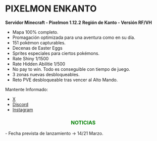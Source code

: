 
<span style="color:green;"><h1>PIXELMON ENKANTO</h1></span>
**Servidor Minecraft - Pixelmon 1.12.2**
**Región de Kanto - Versión RF/VH**

- Mapa 100% completo.
- Promagación optimizada para una aventura como en su día.
- 151 pokémon capturables.
- Decenas de Easter Eggs
- Sprites especiales para ciertos pokémons.
- Rate Shiny 1/1500
- Rate Hidden Abilitie 1/500
- No pay to win. Todo es conseguible con tiempo de juego.
- 3 zonas nuevas desbloqueables.
- Reto PVE desbloqueable tras vencer al Alto Mando.

Mantente Informado:
- [X](https://x.com/PixelmonenKanto)
- [Discord](https://discord.gg/WvbrjUweCA)
- [Instagram](https://www.instagram.com/pixelmonenkanto/) 

<center><span style="color:green;"><h3>NOTICIAS</h3></span></center>
- Fecha prevista de lanzamiento -> 14/21 Marzo.
